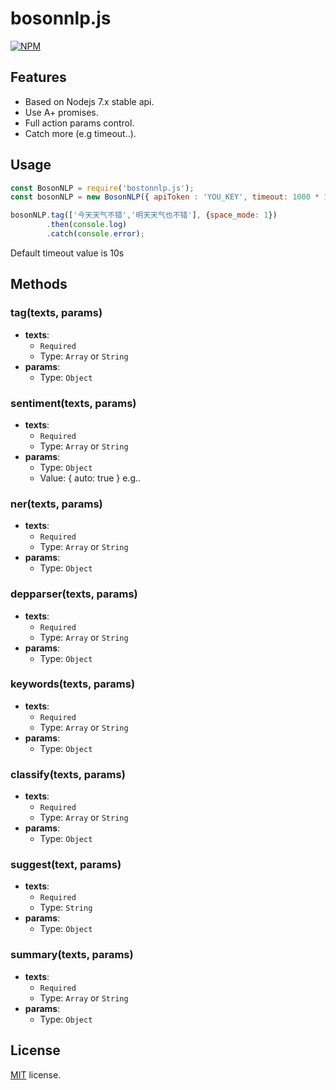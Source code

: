 # bosonnlp.js
[![NPM](https://nodei.co/npm/bosonnlp.js.png?stars&downloads)](https://nodei.co/npm/bosonnlp.js/)

## Features

 - Based on Nodejs 7.x stable api.
 - Use A+ promises.
 - Full action params control.
 - Catch more (e.g timeout..).
 
## Usage

 ```javascript
const BosonNLP = require('bostonnlp.js');
const bosonNLP = new BosonNLP({ apiToken : 'YOU_KEY', timeout: 1000 * 10 });

bosonNLP.tag(['今天天气不错','明天天气也不错'], {space_mode: 1})
         .then(console.log)
         .catch(console.error);
 ```
 Default timeout value is 10s
 

 ## Methods
 ### tag(texts, params)
 - **texts**:
   - `Required`
   - Type: `Array` or `String`
 - **params**:
   - Type: `Object`

 ### sentiment(texts, params)
 - **texts**:
   - `Required`
   - Type: `Array` or `String`
 - **params**:
   - Type: `Object`
   - Value: { auto: true } e.g..

 ### ner(texts, params)
 - **texts**:
   - `Required`
   - Type: `Array` or `String`
 - **params**:
   - Type: `Object`

 ### depparser(texts, params)
 - **texts**:
   - `Required`
   - Type: `Array` or `String`
 - **params**:
   - Type: `Object`

 ### keywords(texts, params)
 - **texts**:
   - `Required`
   - Type: `Array` or `String`
 - **params**:
   - Type: `Object`

 ### classify(texts, params)
 - **texts**:
   - `Required`
   - Type: `Array` or `String`
 - **params**:
   - Type: `Object`

 ### suggest(text, params)
 - **texts**:
   - `Required`
   - Type: `String`
 - **params**:
   - Type: `Object`

 ### summary(texts, params)
 - **texts**:
   - `Required`
   - Type: `Array` or `String`
 - **params**:
   - Type: `Object`

## License

[MIT](https://mths.be/mit) license.
